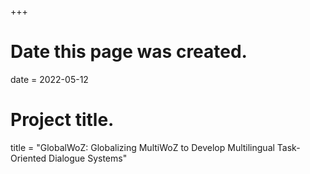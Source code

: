 +++
# Date this page was created.
date = 2022-05-12

# Project title.
title = "GlobalWoZ: Globalizing MultiWoZ to Develop Multilingual Task-Oriented Dialogue Systems"

